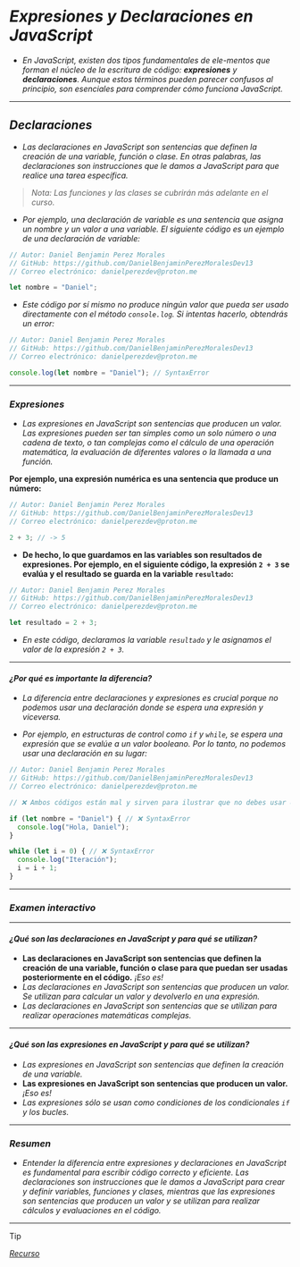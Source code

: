 <!-- Autor: Daniel Benjamin Perez Morales -->
<!-- GitHub: https://github.com/DanielBenjaminPerezMoralesDev13 -->
<!-- GitLab: https://gitlab.com/DanielBenjaminPerezMoralesDev13 -->
<!-- Correo electrónico: danielperezdev@proton.me -->

# ***Expresiones y Declaraciones en JavaScript***

- *En JavaScript, existen dos tipos fundamentales de ele-mentos que forman el núcleo de la escritura de código: **expresiones** y **declaraciones**. Aunque estos términos pueden parecer confusos al principio, son esenciales para comprender cómo funciona JavaScript.*

---

## ***Declaraciones***

- *Las declaraciones en JavaScript son sentencias que definen la creación de una variable, función o clase. En otras palabras, las declaraciones son instrucciones que le damos a JavaScript para que realice una tarea específica.*

> *Nota: Las funciones y las clases se cubrirán más adelante en el curso.*

- *Por ejemplo, una declaración de variable es una sentencia que asigna un nombre y un valor a una variable. El siguiente código es un ejemplo de una declaración de variable:*

```javascript
// Autor: Daniel Benjamin Perez Morales
// GitHub: https://github.com/DanielBenjaminPerezMoralesDev13
// Correo electrónico: danielperezdev@proton.me

let nombre = "Daniel";
```

- *Este código por sí mismo no produce ningún valor que pueda ser usado directamente con el método `console.log`. Si intentas hacerlo, obtendrás un error:*

```javascript
// Autor: Daniel Benjamin Perez Morales
// GitHub: https://github.com/DanielBenjaminPerezMoralesDev13
// Correo electrónico: danielperezdev@proton.me

console.log(let nombre = "Daniel"); // SyntaxError
```

---

### ***Expresiones***

- *Las expresiones en JavaScript son sentencias que producen un valor. Las expresiones pueden ser tan simples como un solo número o una cadena de texto, o tan complejas como el cálculo de una operación matemática, la evaluación de diferentes valores o la llamada a una función.*

**Por ejemplo, una expresión numérica es una sentencia que produce un número:**

```javascript
// Autor: Daniel Benjamin Perez Morales
// GitHub: https://github.com/DanielBenjaminPerezMoralesDev13
// Correo electrónico: danielperezdev@proton.me

2 + 3; // -> 5
```

- **De hecho, lo que guardamos en las variables son resultados de expresiones. Por ejemplo, en el siguiente código, la expresión `2 + 3` se evalúa y el resultado se guarda en la variable `resultado`:**

```javascript
// Autor: Daniel Benjamin Perez Morales
// GitHub: https://github.com/DanielBenjaminPerezMoralesDev13
// Correo electrónico: danielperezdev@proton.me

let resultado = 2 + 3;
```

- *En este código, declaramos la variable `resultado` y le asignamos el valor de la expresión `2 + 3`.*

---

#### ***¿Por qué es importante la diferencia?***

- *La diferencia entre declaraciones y expresiones es crucial porque no podemos usar una declaración donde se espera una expresión y viceversa.*

- *Por ejemplo, en estructuras de control como `if` y `while`, se espera una expresión que se evalúe a un valor booleano. Por lo tanto, no podemos usar una declaración en su lugar:*

```javascript
// Autor: Daniel Benjamin Perez Morales
// GitHub: https://github.com/DanielBenjaminPerezMoralesDev13
// Correo electrónico: danielperezdev@proton.me

// ❌ Ambos códigos están mal y sirven para ilustrar que no debes usar declaraciones cuando se esperan expresiones

if (let nombre = "Daniel") { // ❌ SyntaxError
  console.log("Hola, Daniel");
}

while (let i = 0) { // ❌ SyntaxError
  console.log("Iteración");
  i = i + 1;
}
```

---

### ***Examen interactivo***

---

#### ***¿Qué son las declaraciones en JavaScript y para qué se utilizan?***

- **Las declaraciones en JavaScript son sentencias que definen la creación de una variable, función o clase para que puedan ser usadas posteriormente en el código.** *¡Eso es!*
- *Las declaraciones en JavaScript son sentencias que producen un valor. Se utilizan para calcular un valor y devolverlo en una expresión.*
- *Las declaraciones en JavaScript son sentencias que se utilizan para realizar operaciones matemáticas complejas.*

---

#### ***¿Qué son las expresiones en JavaScript y para qué se utilizan?***

- *Las expresiones en JavaScript son sentencias que definen la creación de una variable.*
- **Las expresiones en JavaScript son sentencias que producen un valor.** *¡Eso es!*
- *Las expresiones sólo se usan como condiciones de los condicionales `if` y los bucles.*

---

### ***Resumen***

- *Entender la diferencia entre expresiones y declaraciones en JavaScript es fundamental para escribir código correcto y eficiente. Las declaraciones son instrucciones que le damos a JavaScript para crear y definir variables, funciones y clases, mientras que las expresiones son sentencias que producen un valor y se utilizan para realizar cálculos y evaluaciones en el código.*

---

> [!TIP]
> *[Recurso](https://www.aprendejavascript.dev/clase/estructuras-de-control/expresiones-y-declaraciones "https://www.aprendejavascript.dev/clase/estructuras-de-control/expresiones-y-declaraciones")*

